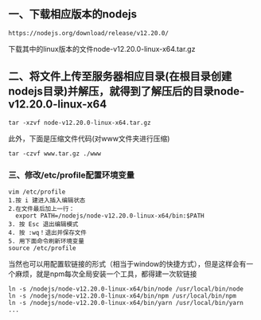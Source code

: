 ## 一、下载相应版本的nodejs
```
https://nodejs.org/download/release/v12.20.0/
```
下载其中的linux版本的文件node-v12.20.0-linux-x64.tar.gz

## 二、将文件上传至服务器相应目录(在根目录创建nodejs目录)并解压，就得到了解压后的目录node-v12.20.0-linux-x64
```
tar -xzvf node-v12.20.0-linux-x64.tar.gz
```
此外，下面是压缩文件代码(对www文件夹进行压缩)
```
tar -czvf www.tar.gz ./www
```
### 三、修改/etc/profile配置环境变量
```
vim /etc/profile
1.按 i 建进入插入编辑状态
2.在文件最后加上一行：
  export PATH=/nodejs/node-v12.20.0-linux-x64/bin:$PATH
3. 按 Esc 退出编辑模式
4. 按 :wq！退出并保存文件
5. 用下面命令刷新环境变量
source /etc/profile
```
当然也可以用配置软链接的形式（相当于window的快捷方式），但是这样会有一个麻烦，就是npm每次全局安装一个工具，都得建一次软链接
```
ln -s /nodejs/node-v12.20.0-linux-x64/bin/node /usr/local/bin/node
ln -s /nodejs/node-v12.20.0-linux-x64/bin/npm /usr/local/bin/npm
ln -s /nodejs/node-v12.20.0-linux-x64/bin/yarn /usr/local/bin/yarn
...
```
